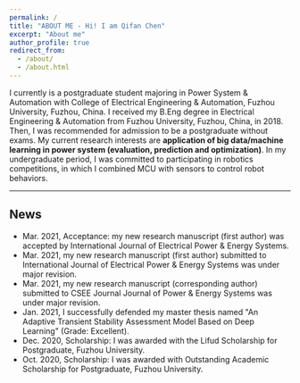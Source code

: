```yaml
---
permalink: /
title: "ABOUT ME - Hi! I am Qifan Chen"
excerpt: "About me"
author_profile: true
redirect_from: 
  - /about/
  - /about.html
---
```


I currently is a postgraduate student majoring in Power System & Automation with College of Electrical Engineering & Automation, Fuzhou University, Fuzhou, China.
I received my B.Eng degree in Electrical Engineering & Automation from Fuzhou University, Fuzhou, China, in 2018.
Then, I was recommended for admission to be a postgraduate without exams.
My current research interests are **application of big data/machine learning in power system (evaluation, prediction and optimization)**.
In my undergraduate period, I was committed to participating in robotics competitions, in which I combined MCU with sensors to control robot behaviors.

---

## News

* Mar. 2021, Acceptance: my new research manuscript (first author) was accepted by International Journal of Electrical Power & Energy Systems.
* Mar. 2021, my new research manuscript (first author) submitted to International Journal of Electrical Power & Energy Systems was under major revision.
* Mar. 2021, my new research manuscript (corresponding author) submitted to CSEE Journal Journal of Power & Energy Systems was under major revision.
* Jan. 2021, I successfully defended my master thesis named "An Adaptive Transient Stability Assessment Model Based on Deep Learning" (Grade: Excellent).
* Dec. 2020, Scholarship: I was awarded with the Lifud Scholarship for Postgraduate, Fuzhou University.
* Oct. 2020, Scholarship: I was awarded with Outstanding Academic Scholarship for Postgraduate, Fuzhou University.

